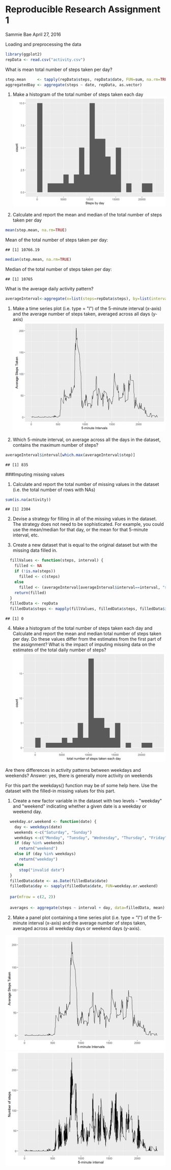 # Reproducible Research Assignment 1
Sammie Bae
April 27, 2016  
 
Loading and preprocessing the data

```r
library(ggplot2)
repData <- read.csv("activity.csv")
```
 
What is mean total number of steps taken per day?

```r
step.mean     <- tapply(repData$steps, repData$date, FUN=sum, na.rm=TRUE)
aggregatedDay <- aggregate(steps ~ date, repData, as.vector)

```

1. Make a histogram of the total number of steps taken each day
![](stephistogram.png)<!-- -->

2. Calculate and report the mean and median of the total number of steps taken per day

```r
mean(step.mean, na.rm=TRUE)
```

Mean of the total number of steps taken per day:

```
## [1] 10766.19
```


```r
median(step.mean, na.rm=TRUE)
```

Median of the total number of steps taken per day:

```
## [1] 10765
```
What is the average daily activity pattern?


```r
averageInterval<-aggregate(x=list(steps=repData$steps), by=list(interval=repData$interval), FUN=mean, na.rm=TRUE)
```

1. Make a time series plot (i.e. type = "l") of the 5-minute interval (x-axis) and the average number of steps taken, averaged across all days (y-axis)
![](5mininterval.png)<!-- -->

2. Which 5-minute interval, on average across all the days in the dataset, contains the maximum number of steps?

```r
averageInterval$interval[which.max(averageInterval$step)]
```

```
## [1] 835
```
 
###Imputing missing values
1. Calculate and report the total number of missing values in the dataset (i.e. the total number of rows with NAs)

```r
sum(is.na(activity))
```

```
## [1] 2304
```
2. Devise a strategy for filling in all of the missing values in the dataset. The strategy does not need to be sophisticated. For example, you could use the mean/median for that day, or the mean for that 5-minute interval, etc.

3. Create a new dataset that is equal to the original dataset but with the missing data filled in.

```r
  fillValues <- function(steps, interval) {
    filled <- NA
    if (!is.na(steps))
      filled <- c(steps)
    else
      filled <- (averageInterval[averageInterval$interval==interval, "steps"])
    return(filled)
  }
  filledData <- repData
  filledData$steps <- mapply(fillValues, filledData$steps, filledData$interval)
```

```
## [1] 0
```

4. Make a histogram of the total number of steps taken each day and Calculate and report the mean and median total number of steps taken per day. Do these values differ from the estimates from the first part of the assignment? What is the impact of imputing missing data on the estimates of the total daily number of steps?
![](missing.png)<!-- -->
 
Are there differences in activity patterns between weekdays and weekends?
Answer: yes, there is generally more activity on weekends

 
For this part the weekdays() function may be of some help here. Use the dataset with the filled-in missing values for this part.

1. Create a new factor variable in the dataset with two levels - "weekday" and "weekend" indicating whether a given date is a weekday or weekend day.


```r
  weekday.or.weekend <- function(date) {
    day <- weekdays(date)
    weekends <-c("Saturday", "Sunday")
    weekdays <-c("Monday", "Tuesday", "Wednesday", "Thursday", "Friday")
    if (day %in% weekends)
      return("weekend")
    else if (day %in% weekdays)
      return("weekday")
    else
      stop("invalid date")
  }
  filledData$date <- as.Date(filledData$date)
  filledData$day <- sapply(filledData$date, FUN=weekday.or.weekend)
  
  par(mfrow = c(2, 2))
   
  averages <- aggregate(steps ~ interval + day, data=filledData, mean)
```
2. Make a panel plot containing a time series plot (i.e. type = "l") of the 5-minute interval (x-axis) and the average number of steps taken, averaged across all weekday days or weekend days (y-axis). 

![](weekday.png)<!-- -->
![](weekend.png)<!-- -->